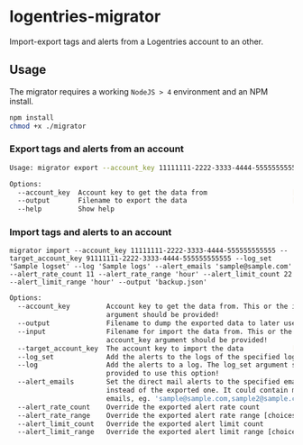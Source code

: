 # logentries-migrator
Import-export tags and alerts from a Logentries account to an other.

## Usage
The migrator requires a working `NodeJS > 4` environment and an NPM install.

```bash
npm install
chmod +x ./migrator
```

### Export tags and alerts from an account

```bash
Usage: migrator export --account_key 11111111-2222-3333-4444-555555555555 --output output.json

Options:
  --account_key  Account key to get the data from                     [required]
  --output       Filename to export the data                          [required]
  --help         Show help                                             [boolean]
```

### Import tags and alerts to an account
```migrator import --account_key 11111111-2222-3333-4444-555555555555 --target_account_key 91111111-2222-3333-4444-555555555555 --log_set 'Sample logset' --log 'Sample logs' --alert_emails 'sample@sample.com' --alert_rate_count 11 --alert_rate_range 'hour' --alert_limit_count 22 --alert_limit_range 'hour' --output 'backup.json'```

```bash
Options:
  --account_key         Account key to get the data from. This or the input
                        argument should be provided!
  --output              Filename to dump the exported data to later use
  --input               Filename for import the data from. This or the
                        account_key argument should be provided!
  --target_account_key  The account key to import the data            [required]
  --log_set             Add the alerts to the logs of the specified log set
  --log                 Add the alerts to a log. The log_set argument should be
                        provided to use this option!
  --alert_emails        Set the direct mail alerts to the specified email
                        instead of the exported one. It could contain multiple
                        emails, eg. 'sample@sample.com,sample2@sample.com'
  --alert_rate_count    Override the exported alert rate count
  --alert_rate_range    Override the exported alert rate range [choices: "day", "hour"]
  --alert_limit_count   Override the exported alert limit count
  --alert_limit_range   Override the exported alert limit range [choices: "day", "hour"]
```

###

